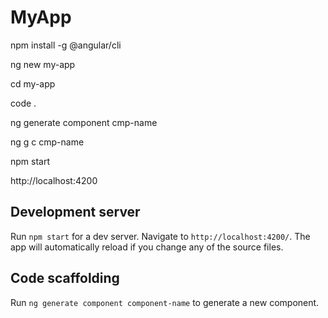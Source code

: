 # MyApp

npm install -g @angular/cli

ng new my-app

cd my-app

code .

ng generate component cmp-name

ng g c cmp-name

npm start

http://localhost:4200


## Development server

Run `npm start` for a dev server. Navigate to `http://localhost:4200/`. The app will automatically reload if you change any of the source files.

## Code scaffolding

Run `ng generate component component-name` to generate a new component.
